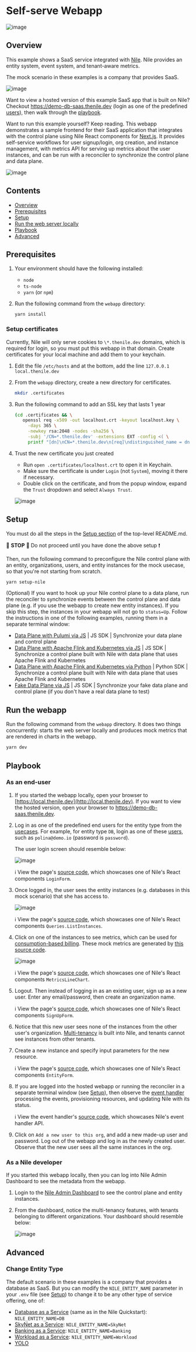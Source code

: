 # Self-serve Webapp

![image](../images/Nile-text-logo.png)

## Overview

This example shows a SaaS service integrated with [Nile](https://thenile.dev/). 
Nile provides an entity system, event system, and tenant-aware metrics.

The mock scenario in these examples is a company that provides SaaS.

![image](../images/saas.png)

Want to view a hosted version of this example SaaS app that is built on Nile?  Checkout https://demo-db-saas.thenile.dev (login as one of the predefined [users](../usecases/DB/init/users.json)), then walk through the [playbook](#playbook).

Want to run this example yourself?  Keep reading.
This webapp demonstrates a sample frontend for their SaaS application that integrates with the control plane using Nile React components for [Next.js](https://nextjs.org/).
It provides self-service workflows for user signup/login, org creation, and instance management, with metrics API for serving up metrics about the user instances, and can be run with a reconciler to synchronize the control plane and data plane.

![image](../images/webapp.png)

## Contents

* [Overview](#overview)
* [Prerequisites](#prerequisites)
* [Setup](#setup)
* [Run the web server locally](#run-the-web-server-locally)
* [Playbook](#playbook)
* [Advanced](#advanced)

## Prerequisites

1. Your environment should have the following installed:

   - `node`
   - `ts-node`
   - `yarn` (or `npm`)

2. Run the following command from the `webapp` directory:

   ```
   yarn install
   ```

### Setup certificates

Currently, Nile will only serve cookies to `\*.thenile.dev` domains, which is required for login, so you must put this webapp in that domain. Create certificates for your local machine and add them to your keychain.

1. Edit the file `/etc/hosts` and at the bottom, add the line `127.0.0.1 local.thenile.dev`

2. From the `webapp` directory, create a new directory for certificates.

   ```bash
   mkdir .certificates
   ```

3. Run the following command to add an SSL key that lasts 1 year

   ```bash
   (cd .certificates && \
      openssl req -x509 -out localhost.crt -keyout localhost.key \
        -days 365 \
        -newkey rsa:2048 -nodes -sha256 \
        -subj '/CN=*.thenile.dev' -extensions EXT -config <( \
        printf "[dn]\nCN=*.thenile.dev\n[req]\ndistinguished_name = dn\n[EXT]\nsubjectAltName=DNS:*.thenile.dev\nkeyUsage=digitalSignature\nextendedKeyUsage=serverAuth"))
   ```

3. Trust the new certificate you just created

   - Run `open .certificates/localhost.crt` to open it in Keychain.
   - Make sure the certificate is under `Login` (not `System`), moving it there if necessary.
   - Double click on the certificate, and from the popup window, expand the `Trust` dropdown and select `Always Trust`.

   ![image](images/certs.png)

## Setup

You must do all the steps in the [Setup section](../README.md#setup) of the top-level README.md.

:stop_sign: **STOP** :stop_sign: Do not proceed until you have done the above setup :heavy_exclamation_mark:

Then, run the following command to preconfigure the Nile control plane with an entity, organizations, users, and entity instances for the mock usecase, so that you're not starting from scratch.

   ```bash
   yarn setup-nile
   ```

(Optional) If you want to hook up your Nile control plane to a data plane, run the reconciler to synchronize events between the control plane and data plane (e.g. if you use the webapp to create new entity instances). If you skip this step, the instances in your webapp will not go to `status=Up`.  Follow the instructions in one of the following examples, running them in a separate terminal window:

  - [Data Plane with Pulumi via JS](data-plane/pulumi/) | JS SDK | Synchronize your data plane and control plane
  - [Data Plane with Apache Flink and Kubernetes via JS](data-plane/k8s/) | JS SDK | Synchronize a control plane built with Nile with data plane that uses Apache Flink and Kubernetes
  - [Data Plane with Apache Flink and Kubernetes via Python](data-plane-python/k8s/) | Python SDK | Synchronize a control plane built with Nile with data plane that uses Apache Flink and Kubernetes
  - [Fake Data Plane via JS](data-plane/fake/) | JS SDK | Synchronize your fake data plane and control plane (if you don't have a real data plane to test)
  
## Run the webapp

Run the following command from the `webapp` directory.  It does two things concurrently: starts the web server locally and produces mock metrics that are rendered in charts in the webapp.

```bash
yarn dev
```

## Playbook

### As an end-user

1. If you started the webapp locally, open your browser to [https://local.thenile.dev](http://local.thenile.dev).  If you want to view the hosted version, open your browser to https://demo-db-saas.thenile.dev.

2. Log in as one of the predefined end users for the entity type from the [usecases](../usecases/). For example, for entity type `DB`, login as one of these [users](../usecases/DB/init/users.json), such as `polina@demo.io` (password is `password`).

   The user login screen should resemble below:

   ![image](images/login.png)

   :information_source: View the page's [source code](components/MyLoginForm/index.tsx), which showcases one of Nile's React components `LoginForm`.

3. Once logged in, the user sees the entity instances (e.g. databases in this mock scenario) that she has access to.

   ![image](images/instances.png)

   :information_source: View the page's [source code](components/db/GridView/index.tsx), which showcases one of Nile's React components `Queries.ListInstances`.

4. Click on one of the instances to see metrics, which can be used for [consumption-based billing](https://www.thenile.dev/blog/launch-infra-saas#metrics-and-consumption-based-billing). These mock metrics are generated by [this source code](../metrics/src/generate_metrics.ts).

   ![image](images/metrics.png)

   :information_source: View the page's [source code](components/InstanceMetrics/RequestsLineChart/index.tsx), which showcases one of Nile's React components `MetricsLineChart`.

5. Logout. Then instead of logging in as an existing user, sign up as a new user.  Enter any email/password, then create an organization name.

   :information_source: View the page's [source code](components/MySignupForm/index.tsx), which showcases one of Nile's React components `SignUpForm`.

6. Notice that this new user sees none of the instances from the other user's organization.  [Multi-tenancy](https://www.thenile.dev/blog/launch-infra-saas#multi-tenant-control-plane) is built into Nile, and tenants cannot see instances from other tenants.

7. Create a new instance and specify input parameters for the new resource.

   :information_source: View the page's [source code](components/EntityTable/CreateInstance.tsx), which showcases one of Nile's React components `EntityForm`.

8. If you are logged into the hosted webapp or running the reconciler in a separate terminal window (see [Setup](#setup)), then observe the [event handler](https://www.thenile.dev/blog/launch-infra-saas#event-handling-and-synchronization-with-the-data-plane) processing the events, provisioning resources, and updating Nile with its status. 

   :information_source: View the event handler's [source code](../data-plane/fake/src/commands/reconcile/index.ts), which showcases Nile's event handler API.

9. Click on `Add a new user to this org`, and add a new made-up user and password. Log out of the webapp and log in as the newly created user. Observe that the new user sees all the same instances in the org.

### As a Nile developer

If you started this webapp locally, then you can log into Nile Admin Dashboard to see the metadata from the webapp.

1. Login to the [Nile Admin Dashboard](https://nad.thenile.dev/) to see the control plane and entity instances.

2. From the dashboard, notice the multi-tenancy features, with tenants belonging to different organizations. Your dashboard should resemble below:

   ![image](images/nad.png)

## Advanced

### Change Entity Type

The default scenario in these examples is a company that provides a database as SaaS.
But you can modify the `NILE_ENTITY_NAME` parameter in your `.env` file (see [Setup](#setup)) to change it to be any other type of service offering, one of:

- [Database as a Service](../usecases/DB/) (same as in the Nile Quickstart): `NILE_ENTITY_NAME=DB`
- [SkyNet as a Service](../usecases/SkyNet/): `NILE_ENTITY_NAME=SkyNet`
- [Banking as a Service](../usecases/Banking/): `NILE_ENTITY_NAME=Banking`
- [Workload as a Service](../usecases/Workload/): `NILE_ENTITY_NAME=Workload`
- [YOLO](../usecases/README.md#yolo)

